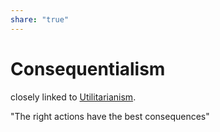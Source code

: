 ```yaml
---  
share: "true"  
---  
```

# Consequentialism  
  
closely linked to [Utilitarianism](./Utilitarianism.md).   
  
"The right actions have the best consequences"  
